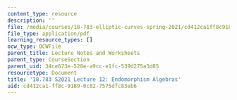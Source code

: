 ```yaml
---
content_type: resource
description: ''
file: /media/courses/18-783-elliptic-curves-spring-2021/cd412ca1ff8c91890c827575dfc83eb6_MIT18_783S21_notes12.pdf
file_type: application/pdf
learning_resource_types: []
ocw_type: OCWFile
parent_title: Lecture Notes and Worksheets
parent_type: CourseSection
parent_uid: 34ce673e-528e-a9cc-e1fc-539d275a3d85
resourcetype: Document
title: '18.783 S2021 Lecture 12: Endomorphism Algebras'
uid: cd412ca1-ff8c-9189-0c82-7575dfc83eb6
---
```

